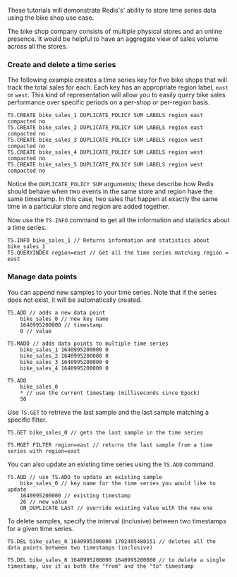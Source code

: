 These tutorials will demonstrate Redis's' ability to store time series data using the bike shop use case.

The bike shop company consists of multiple physical stores and an online presence. It would be helpful to have an aggregate view of sales volume across all the stores.

### Create and delete a time series

The following example creates a time series key for five bike shops that will track the total sales for each. Each key has an appropriate region label, `east` or `west`. This kind of representation will allow you to easily query bike sales performance over specific periods on a per-shop or per-region basis.

```redis Create time series per shop
TS.CREATE bike_sales_1 DUPLICATE_POLICY SUM LABELS region east compacted no
TS.CREATE bike_sales_2 DUPLICATE_POLICY SUM LABELS region east compacted no
TS.CREATE bike_sales_3 DUPLICATE_POLICY SUM LABELS region west compacted no
TS.CREATE bike_sales_4 DUPLICATE_POLICY SUM LABELS region west compacted no
TS.CREATE bike_sales_5 DUPLICATE_POLICY SUM LABELS region west compacted no
```

Notice the `DUPLICATE_POLICY SUM` arguments; these describe how Redis should behave when two events in the same store and region have
the same timestamp. In this case, two sales that happen at exactly the same time in a particular store and region are added together.

Now use the `TS.INFO` command to get all the information and statistics about a time series.

```redis Get time series information
TS.INFO bike_sales_1 // Returns information and statistics about bike_sales_1
TS.QUERYINDEX region=east // Get all the time series matching region = east
```

### Manage data points

You can append new samples to your time series. Note that if the series does not exist, it will be automatically created.

```redis Add data points to a time series
TS.ADD // adds a new data point
    bike_sales_0 // new key name
    1640995200000 // timestamp
    0 // value
 
TS.MADD // adds data points to multiple time series
    bike_sales_1 1640995200000 0
    bike_sales_2 1640995200000 0
    bike_sales_3 1640995200000 0
    bike_sales_4 1640995200000 0
 
TS.ADD 
    bike_sales_0
    * // use the current timestamp (milliseconds since Epock)
    50
```

Use `TS.GET` to retrieve the last sample and the last sample matching a specific filter.

```redis Read
TS.GET bike_sales_0 // gets the last sample in the time series
 
TS.MGET FILTER region=east // returns the last sample from a time series with region=east
```

You can also update an existing time series using the `TS.ADD` command.

```redis Update a time series datum
TS.ADD // use TS.ADD to update an existing sample
    bike_sales_0 // key name for the time series you would like to update
    1640995200000 // existing timestamp
    26 // new value
    ON_DUPLICATE LAST // override existing value with the new one
```

To delete samples, specify the interval (inclusive) between two timestamps for a given time series.

```redis Delete
TS.DEL bike_sales_0 1640995300000 1702405480151 // deletes all the data points between two timestamps (inclusive)
 
TS.DEL bike_sales_0 1640995200000 1640995200000 // to delete a single timestamp, use it as both the "from" and the "to" timestamp
```